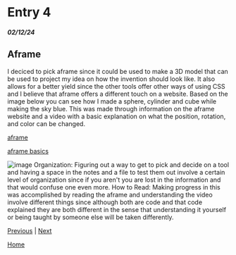 # Entry 4
##### 02/12/24
## Aframe
I deciced to pick aframe since it could be used to make a 3D model that can be used to project my idea on how the invention should look like. It also allows for a better yield since the other tools offer other ways of using CSS and I believe that aframe offers a different touch on a website. Based on the image below you can see how I made a sphere, cylinder and cube while making the sky blue. This was made through information on the aframe website and a video with a basic explanation on what the position, rotation, and color can be changed.

[aframe](https://aframe.io/docs/1.2.0/introduction/best-practices.html#a-frame)

[aframe basics](https://www.youtube.com/watch?v=eTFPMxqod2I)

![image](https://github.com/richardp6889/sep10-freedom-project/assets/146861658/89ed25db-1510-4147-b04e-389b511dc4b8)
Organization: Figuring out a way to get to pick and decide on a tool and having a space in the notes and a file to test them out involve a certain level of organization since if you aren't you are lost in the information and that would confuse one even more. 
How to Read: Making progress in this was accomplished by reading the aframe and understanding the video involve different things since although both are code and that code explained they are both different in the sense that understanding it yourself or being taught by someone else will be taken differently.

[Previous](entry03.md) | [Next](entry05.md)

[Home](../README.md)
